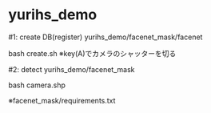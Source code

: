 # yurihs_demo

#1: create DB(register) 
yurihs_demo/facenet_mask/facenet

bash create.sh   ※key(A)でカメラのシャッターを切る

#2: detect 
yurihs_demo/facenet_mask

bash camera.shp

※facenet_mask/requirements.txt
